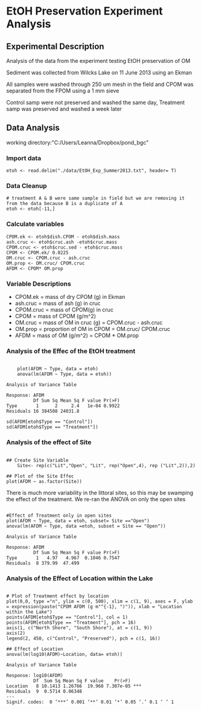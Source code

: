 # EtOH Preservation Experiment Analysis

## Experimental Description

Analysis of the data from the experiment testing EtOH preservation of OM

Sediment was collected from Wilcks Lake on 11 June 2013 using an Ekman

All samples were washed through 250 um mesh in the field and CPOM was separated from the FPOM using a 1 mm sieve

Control samp were not preserved and washed the same day, Treatment samp was preserved and washed a week later

## Data Analysis

working directory:"C:/Users/Leanna/Dropbox/pond_bgc"

### Import data
    etoh <- read.delim("./data/EtOH_Exp_Summer2013.txt", header= T)

### Data Cleanup 
    # treatment A & B were same sample in field but we are removing it from the data because B is a duplicate of A
    etoh <- etoh[-11,]

### Calculate variables
    CPOM.ek <- etoh$dish.CPOM - etoh$dish.mass
    ash.cruc <- etoh$cruc.ash -etoh$cruc.mass
    CPOM.cruc <- etoh$cruc.sed - etoh$cruc.mass
    CPOM <- CPOM.ek/ 0.0225
    OM.cruc <- CPOM.cruc - ash.cruc
    OM.prop <- OM.cruc/ CPOM.cruc
    AFDM <- CPOM* OM.prop

### Variable Descriptions

* CPOM.ek = mass of dry CPOM (g) in Ekman
* ash.cruc = mass of ash (g) in cruc
* CPOM.cruc = mass of CPOM(g) in cruc
* CPOM = mass of CPOM (g/m^2)
* OM.cruc = mass of OM in cruc (g) = CPOM.cruc - ash.cruc
* OM.prop = proportion of OM in CPOM = OM.cruc/ CPOM.cruc
* AFDM = mass of OM (g/m^2) = CPOM * OM.prop

### Analysis of the Effec of the EtOH treatment
~~~~

    plot(AFDM ~ Type, data = etoh)
    anova(lm(AFDM ~ Type, data = etoh))

Analysis of Variance Table

Response: AFDM
          Df Sum Sq Mean Sq F value Pr(>F)
Type       1      2     2.4   1e-04 0.9922
Residuals 16 384508 24031.8   

sd(AFDM[etoh$Type == "Control"])
sd(AFDM[etoh$Type == "Treatment"])

~~~~

### Analysis of the effect of Site
~~~~

## Create Site Variable
    Site<- rep(c("Lit","Open", "Lit", rep("Open",4), rep ("Lit",2)),2)

## Plot of the Site Effec
plot(AFDM ~ as.factor(Site))

~~~~

There is much more variability in the littoral sites, so this may be swamping the effect of the treatment.  We re-ran the ANOVA on only the open sites

~~~~

#Effect of Treatment only in open sites
plot(AFDM ~ Type, data = etoh, subset= Site =="Open")
anova(lm(AFDM ~ Type, data =etoh, subset = Site == "Open"))

Analysis of Variance Table

Response: AFDM
          Df Sum Sq Mean Sq F value Pr(>F)
Type       1   4.97   4.967  0.1046 0.7547
Residuals  8 379.99  47.499           

~~~~

### Analysis of the Effect of Location within the Lake

~~~~

# Plot of Treatment effect by location
plot(0,0, type ="n", ylim = c(0, 500), xlim = c(1, 9), axes = F, ylab = expression(paste("CPOM AFDM (g m"^{-1}, ")")), xlab = "Location within the Lake")
points(AFDM[etoh$Type == "Control"], col = 1)
points(AFDM[etoh$Type == "Treatment"], pch = 16)
axis(1, c("North Shore", "South Shore"), at = c(1, 9))
axis(2)
legend(2, 450, c("Control", "Preserved"), pch = c(1, 16))

## Effect of Location
anova(lm(log10(AFDM)~Location, data= etoh))

Analysis of Variance Table

Response: log10(AFDM)
          Df  Sum Sq Mean Sq F value    Pr(>F)    
Location   8 10.1413 1.26766  19.968 7.307e-05 ***
Residuals  9  0.5714 0.06348                      
---
Signif. codes:  0 ‘***’ 0.001 ‘**’ 0.01 ‘*’ 0.05 ‘.’ 0.1 ‘ ’ 1 

~~~~
